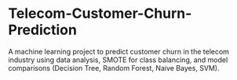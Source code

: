 # Telecom-Customer-Churn-Prediction
A machine learning project to predict customer churn in the telecom industry using data analysis, SMOTE for class balancing, and model comparisons (Decision Tree, Random Forest, Naive Bayes, SVM).
